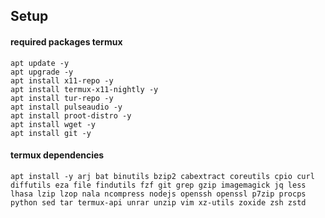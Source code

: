 ## Setup

#### required packages termux

```
apt update -y
apt upgrade -y
apt install x11-repo -y
apt install termux-x11-nightly -y
apt install tur-repo -y
apt install pulseaudio -y
apt install proot-distro -y
apt install wget -y
apt install git -y

```

#### termux dependencies

```
apt install -y arj bat binutils bzip2 cabextract coreutils cpio curl diffutils eza file findutils fzf git grep gzip imagemagick jq less lhasa lzip lzop nala ncompress nodejs openssh openssl p7zip procps python sed tar termux-api unrar unzip vim xz-utils zoxide zsh zstd

```
